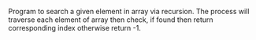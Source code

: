 Program to search a given element in array via recursion.
The process will traverse each element of array then check, if found then return corresponding index otherwise return -1.
